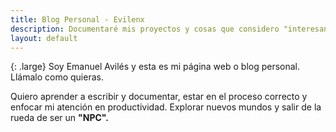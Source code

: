 ```yaml
---
title: Blog Personal - Evilenx 
description: Documentaré mis proyectos y cosas que considero "interesantes". 
layout: default
---
```


{: .large}
Soy Emanuel Avilés y esta es mi página web o blog personal. Llámalo como quieras. 

Quiero aprender a escribir y documentar, estar en el proceso correcto y enfocar mi atención en productividad. Explorar nuevos mundos y salir de la rueda de ser un **"NPC".**
